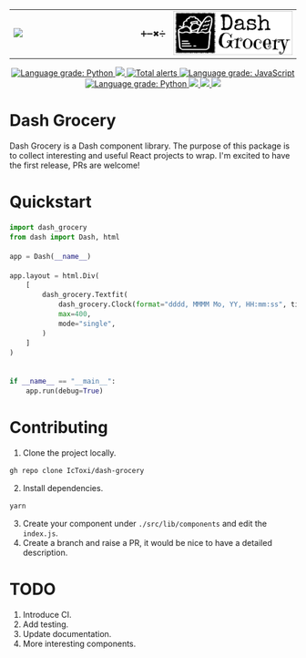 





<table style="margin: auto; table-layout: fixed;">
  <tr>
    <td width="45%">
      <a href="https://dash.plotly.com/">
        <img src="https://cdn.rawgit.com/plotly/dash-docs/b1178b4e/images/dash-logo-stripe.svg?sanitize=true">
      </a>
    </td>
    <td align="center">
      <span>➕➖✖➗</span>
    </td>
    <td width="45%">
      <a href="https://github.com/IcToxi/dash-grocery">
        <img src='https://raw.githubusercontent.com/IcToxi/dash-grocery/main/logo.png' />
      </a>
    </td>
  </tr>
</table>

<p align="center">
	<a href="https://pypi.org/project/dash-grocery/">
		<img alt="Language grade: Python" src="https://img.shields.io/pypi/v/dash-grocery.svg" />
	</a>
	<a href="https://pypi.org/project/dash-grocery/">
		<img src="https://static.pepy.tech/personalized-badge/dash-grocery?period=total&units=international_system&left_color=dimgrey&right_color=seagreen&left_text=Downloads" />
	</a>  
	<a href="https://lgtm.com/projects/g/IcToxi/dash-grocery/alerts/">
		<img alt="Total alerts" src="https://img.shields.io/lgtm/alerts/g/IcToxi/dash-grocery.svg?logo=lgtm&logoWidth=18" />
	</a>
	<a href="https://lgtm.com/projects/g/IcToxi/dash-grocery/context:javascript">
		<img alt="Language grade: JavaScript" src="https://img.shields.io/lgtm/grade/javascript/g/IcToxi/dash-grocery.svg?logo=lgtm&logoWidth=18" />
	</a>
	<a href="https://lgtm.com/projects/g/IcToxi/dash-grocery/context:python">
		<img alt="Language grade: Python" src="https://img.shields.io/lgtm/grade/python/g/IcToxi/dash-grocery.svg?logo=lgtm&logoWidth=18" />
	</a>
	<a href="https://github.com/IcToxi/dash-grocery/actions/workflows/codeql-analysis.yml">
		<img src="https://github.com/IcToxi/dash-grocery/actions/workflows/codeql-analysis.yml/badge.svg" />
	</a>
	<a href="https://github.com/IcToxi/dash-grocery/actions/workflows/CI.yml">
		<img src="https://github.com/IcToxi/dash-grocery/actions/workflows/CI.yml/badge.svg" />
	</a>
	<a href="https://app.codecov.io/gh/IcToxi/dash-grocery">
		<img src="https://img.shields.io/codecov/c/github/IcToxi/dash-grocery?logo=codecov" />
	</a>
</p>

# Dash Grocery

Dash Grocery is a Dash component library. The purpose of this package is to collect interesting and useful React projects to wrap. I'm excited to have the first release, PRs are welcome!

# Quickstart

```python
import dash_grocery
from dash import Dash, html

app = Dash(__name__)

app.layout = html.Div(
    [
        dash_grocery.Textfit(
            dash_grocery.Clock(format="dddd, MMMM Mo, YY, HH:mm:ss", ticking=True),
            max=400,
            mode="single",
        )
    ]
)


if __name__ == "__main__":
    app.run(debug=True)
```

# Contributing
1. Clone the project locally.
```bash
gh repo clone IcToxi/dash-grocery
```
2. Install dependencies.
```bash
yarn
```
3. Create your component under `./src/lib/components` and edit the `index.js`.
4. Create a branch and raise a PR, it would be nice to have a detailed description.
   
# TODO
1. Introduce CI.
2. Add testing.
3. Update documentation.
4. More interesting components.
